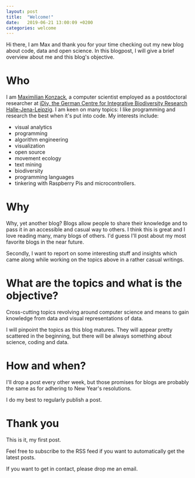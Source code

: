 ```yaml
---
layout: post
title:  "Welcome!"
date:   2019-06-21 13:00:09 +0200
categories: welcome
---
```


Hi there,
I am Max and thank you for your time checking out my new blog about code, data and open science. In this blogpost, I will give a brief overview about me and this blog's objective.

Who
====
I am [Maximilian Konzack](https://komax.github.io/), a computer scientist employed as a postdoctoral researcher at [iDiv, the German Centre for Integrative Biodiversity Research Halle-Jena-Leipzig](https://www.idiv.de/en.html). I am keen on many topics: I like programming and research the best when it's put into code. My interests include:
 * visual analytics
 * programming
 * algorithm engineering
 * visualization
 * open source
 * movement ecology
 * text mining
 * biodiversity
 * programming languages
 * tinkering with Raspberry Pis and microcontrollers.

Why
====
Why, yet another blog? Blogs allow people to share their knowledge and to pass it in an accessible and casual way to others. I think this is great and I love reading many, many blogs of others. I'd guess I'll post about my most favorite blogs in the near future.

Secondly, I want to report on some interesting stuff and insights which came along while working on the topics above in a rather casual writings.

What are the topics and what is the objective?
===
Cross-cutting topics revolving around computer science and means to gain knowledge from data and visual representations of data.

I will pinpoint the topics as this blog matures. They will appear pretty scattered in the beginning, but there will be always something about science, coding and data.



How and when?
===
I'll drop a post every other week, but those promises for blogs are probably the same as for adhering to New Year's resolutions.

I do my best to regularly publish a post.


Thank you
===
This is it, my first post.

Feel free to subscribe to the RSS feed if you want to automatically get the latest posts.

  
If you want to get in contact, please drop me an email.
